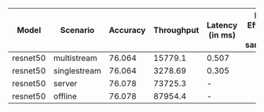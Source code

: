 | Model    | Scenario     |   Accuracy |   Throughput | Latency (in ms)   | Power Efficiency (in samples/J)   | TEST01   | TEST04   |
|----------|--------------|------------|--------------|-------------------|-----------------------------------|----------|----------|
| resnet50 | multistream  |     76.064 |     15779.1  | 0.507             |                                   | passed   | passed   |
| resnet50 | singlestream |     76.064 |      3278.69 | 0.305             |                                   | passed   | passed   |
| resnet50 | server       |     76.078 |     73725.3  | -                 |                                   | passed   | passed   |
| resnet50 | offline      |     76.078 |     87954.4  | -                 |                                   | passed   | passed   |